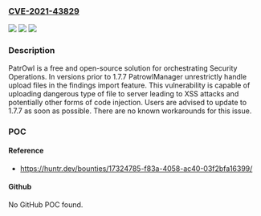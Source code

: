 ### [CVE-2021-43829](https://cve.mitre.org/cgi-bin/cvename.cgi?name=CVE-2021-43829)
![](https://img.shields.io/static/v1?label=Product&message=PatrowlManager&color=blue)
![](https://img.shields.io/static/v1?label=Version&message=n%2Fa&color=blue)
![](https://img.shields.io/static/v1?label=Vulnerability&message=CWE-434%3A%20Unrestricted%20Upload%20of%20File%20with%20Dangerous%20Type&color=brighgreen)

### Description

PatrOwl is a free and open-source solution for orchestrating Security Operations. In versions prior to 1.7.7 PatrowlManager unrestrictly handle upload files in the findings import feature. This vulnerability is capable of uploading dangerous type of file to server leading to XSS attacks and potentially other forms of code injection. Users are advised to update to 1.7.7 as soon as possible. There are no known workarounds for this issue.

### POC

#### Reference
- https://huntr.dev/bounties/17324785-f83a-4058-ac40-03f2bfa16399/

#### Github
No GitHub POC found.

